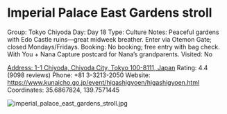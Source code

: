 # Imperial Palace East Gardens stroll

Group: Tokyo Chiyoda
Day: Day 18
Type: Culture
Notes: Peaceful gardens with Edo Castle ruins—great midweek breather. Enter via Otemon Gate; closed Mondays/Fridays. Booking: No booking; free entry with bag check. With You + Nana Capture postcard for Nana’s grandparents.
Visited: No

[Address: 1-1 Chiyoda, Chiyoda City, Tokyo 100-8111, Japan](https://maps.google.com/?cid=11752987696406660089)
Rating: 4.4 (9098 reviews)
Phone: +81 3-3213-2050
Website: https://www.kunaicho.go.jp/event/higashigyoen/higashigyoen.html
Coordinates: 35.6867824, 139.7571445

![imperial_palace_east_gardens_stroll.jpg](Imperial%20Palace%20East%20Gardens%20stroll%20imperialpala0128c7d2aa/imperial_palace_east_gardens_stroll.jpg)
